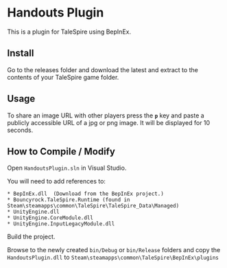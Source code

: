 # Handouts Plugin

This is a plugin for TaleSpire using BepInEx.


## Install

Go to the releases folder and download the latest and extract to the contents of your TaleSpire game folder.

## Usage

To share an image URL with other players press the __```p```__ key and paste a publicly accessible URL of a jpg or png image. It will be displayed for 10 seconds.

## How to Compile / Modify

Open ```HandoutsPlugin.sln``` in Visual Studio.

You will need to add references to:

```
* BepInEx.dll  (Download from the BepInEx project.)
* Bouncyrock.TaleSpire.Runtime (found in Steam\steamapps\common\TaleSpire\TaleSpire_Data\Managed)
* UnityEngine.dll
* UnityEngine.CoreModule.dll
* UnityEngine.InputLegacyModule.dll 
```

Build the project.

Browse to the newly created ```bin/Debug``` or ```bin/Release``` folders and copy the ```HandoutsPlugin.dll``` to ```Steam\steamapps\common\TaleSpire\BepInEx\plugins```